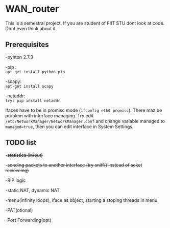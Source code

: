 # WAN_router
This is a semestral project. If you are student of FIIT STU dont look at code. Dont even think about it. 

Prerequisites
-------------
 -pyhton 2.7.3
 
 -pip :   
  `apt-get install python-pip`
 
 -scapy:  
  `apt-get install scapy`
 
 -netaddr:  
  `try: pip install netaddr`
 

Ifaces have to be in promisc mode (`ifconfig eth0 promisc`). There maz be problem with interface managing. Try edit `/etc/NetworkManager/NetworkManager.conf` and change variable managed to `managed=true`, then you can edit interface in System Settings.


TODO list
---------

   -~~statistics (in/out)~~
   
   -~~sending packets to another interface (try sniff() instead of scket recieveing)~~
   
   -RIP logic
   
   -static NAT, dynamic NAT
   
   -menu(infinity loops), iface as object, starting a stoping threads in menu
   
   -PAT(otional)
   
   -Port Forwarding(opt)
